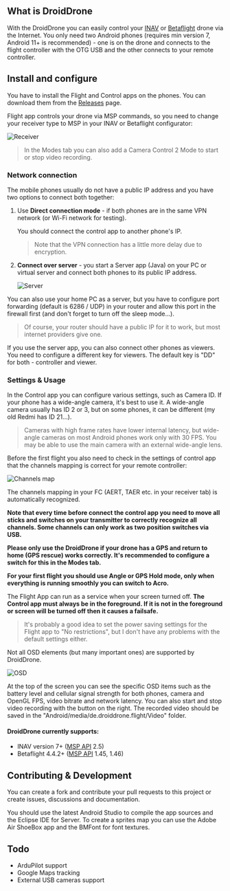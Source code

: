 ## What is DroidDrone

With the DroidDrone you can easily control your [INAV](https://github.com/iNavFlight/inav) or [Betaflight](https://github.com/betaflight/betaflight) drone via the Internet. You only need two Android phones (requires min version 7, Android 11+ is recommended) - one is on the drone and connects to the flight controller with the OTG USB and the other connects to your remote controller.

## Install and configure

You have to install the Flight and Control apps on the phones. You can download them from the [Releases](https://github.com/IvanSchulz/DroidDrone/releases) page.

Flight app controls your drone via MSP commands, so you need to change your receiver type to MSP in your INAV or Betaflight configurator:

![Receiver](https://github.com/IvanSchulz/DroidDrone/blob/master/Resources/Screenshots/Scr_receiver.JPG?raw=true)

> In the Modes tab you can also add a Camera Control 2 Mode to start or stop video recording.

### Network connection

The mobile phones usually do not have a public IP address and you have two options to connect both together:
1. Use **Direct connection mode** - if both phones are in the same VPN network (or Wi-Fi network for testing).

   You should connect the control app to another phone's IP.
   > Note that the VPN connection has a little more delay due to encryption.
   
2. **Connect over server** - you start a Server app (Java) on your PC or virtual server and connect both phones to its public IP address.
   
   ![Server](https://github.com/IvanSchulz/DroidDrone/blob/master/Resources/Screenshots/Scr_server.JPG?raw=true)

You can also use your home PC as a server, but you have to configure port forwarding (default is 6286 / UDP) in your router and allow this port in the firewall first (and don't forget to turn off the sleep mode...).
> Of course, your router should have a public IP for it to work, but most internet providers give one.

If you use the server app, you can also connect other phones as viewers. You need to configure a different key for viewers. The default key is "DD" for both - controller and viewer.

### Settings & Usage

In the Control app you can configure various settings, such as Camera ID. If your phone has a wide-angle camera, it's best to use it. A wide-angle camera usually has ID 2 or 3, but on some phones, it can be different (my old Redmi has ID 21...).

> Cameras with high frame rates have lower internal latency, but wide-angle cameras on most Android phones work only with 30 FPS. You may be able to use the main camera with an external wide-angle lens.

Before the first flight you also need to check in the settings of control app that the channels mapping is correct for your remote controller:

![Channels map](https://github.com/IvanSchulz/DroidDrone/blob/master/Resources/Screenshots/Scr_channels_map.jpg?raw=true)

The channels mapping in your FC (AERT, TAER etc. in your receiver tab) is automatically recognized.

**Note that every time before connect the control app you need to move all sticks and switches on your transmitter to correctly recognize all channels. Some channels can only work as two position switches via USB.**

**Please only use the DroidDrone if your drone has a GPS and return to home (GPS rescue) works correctly. It's recommended to configure a switch for this in the Modes tab.**

**For your first flight you should use Angle or GPS Hold mode, only when everything is running smoothly you can switch to Acro.**

The Flight App can run as a service when your screen turned off.
**The Control app must always be in the foreground. If it is not in the foreground or screen will be turned off then it causes a failsafe.**

> It's probably a good idea to set the power saving settings for the Flight app to "No restrictions", but I don't have any problems with the default settings either.

Not all OSD elements (but many important ones) are supported by DroidDrone.

![OSD](https://github.com/IvanSchulz/DroidDrone/blob/master/Resources/Screenshots/Scr_osd.jpg?raw=true)

At the top of the screen you can see the specific OSD items such as the battery level and cellular signal strength for both phones, camera and OpenGL FPS, video bitrate and network latency. You can also start and stop video recording with the button on the right.
The recorded video should be saved in the "Android/media/de.droiddrone.flight/Video" folder.

#### DroidDrone currently supports:

* INAV version 7+ ([MSP API](https://github.com/iNavFlight/inav/blob/master/src/main/msp/msp_protocol.h) 2.5)
* Betaflight 4.4.2+ ([MSP API](https://github.com/betaflight/betaflight/blob/master/src/main/msp/msp_protocol.h) 1.45, 1.46)

## Contributing & Development

You can create a fork and contribute your pull requests to this project or create issues, discussions and documentation.

You should use the latest Android Studio to compile the app sources and the Eclipse IDE for Server.
To create a sprites map you can use the Adobe Air ShoeBox app and the BMFont for font textures.

## Todo
* ArduPilot support
* Google Maps tracking
* External USB cameras support
